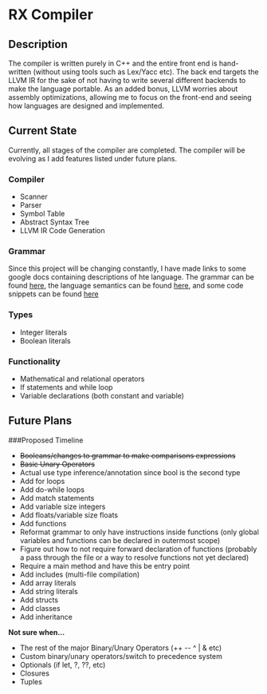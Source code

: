 # RX Compiler

## Description

The compiler is written purely in C++ and the entire front end is hand-written (without using tools such as Lex/Yacc etc). The back end targets the LLVM IR for the sake of not having to write several different backends to make the language portable. As an added bonus, LLVM worries about assembly optimizations, allowing me to focus on the front-end and seeing how languages are designed and implemented.

## Current State

Currently, all stages of the compiler are completed. The compiler will be evolving as I add features listed under future plans.

### Compiler
- Scanner
- Parser
- Symbol Table
- Abstract Syntax Tree
- LLVM IR Code Generation

### Grammar

Since this project will be changing constantly, I have made links to some google docs containing descriptions of hte language. The grammar can be found [here](https://docs.google.com/document/d/1oqIxKk8QCNCo-nlTMeSKrSpOvsPqV8-2PxNliDj9Muo/edit?usp=sharing), the language semantics can be found [here](https://docs.google.com/document/d/1n4kBa3Ji_uIQjQWdtNBeYSx-AWsPXU9Hs3eer81bGlw/edit?usp=sharing), and some code snippets can be found [here](https://docs.google.com/document/d/1lDM7neo3r-abarKH66YbxOhAkQi3OqLYjAlQpDsl1No/edit?usp=sharing)

### Types

- Integer literals
- Boolean literals

### Functionality

- Mathematical and relational operators
- If statements and while loop
- Variable declarations (both constant and variable)


## Future Plans

###Proposed Timeline
- ~~Booleans/changes to grammar to make comparisons expressions~~
- ~~Basic Unary Operators~~
- Actual use type inference/annotation since bool is the second type
- Add for loops
- Add do-while loops
- Add match statements
- Add variable size integers
- Add floats/variable size floats
- Add functions
- Reformat grammar to only have instructions inside functions (only global variables and functions can be declared in outermost scope)
- Figure out how to not require forward declaration of functions (probably a pass through the file or a way to resolve functions not yet declared)
- Require a main method and have this be entry point
- Add includes (multi-file compilation)
- Add array literals
- Add string literals
- Add structs
- Add classes
- Add inheritance

**Not sure when...**

- The rest of the major Binary/Unary Operators (++ -- ^ | & etc)
- Custom binary/unary operators/switch to precedence system
- Optionals (if let, ?, ??, etc)
- Closures
- Tuples
